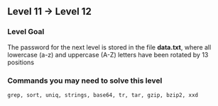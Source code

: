 ## Level 11 -> Level 12

### Level Goal
The password for the next level is stored in the file **data.txt**, where all lowercase (a-z) and uppercase (A-Z) letters have been rotated by 13 positions

### Commands you may need to solve this level
`grep, sort, uniq, strings, base64, tr, tar, gzip, bzip2, xxd`
